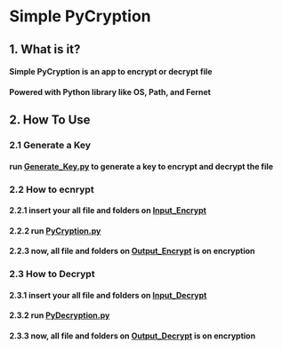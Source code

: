 # Simple PyCryption
## 1. What is it?
#### Simple PyCryption is an app to encrypt or decrypt file
#### Powered with Python library like OS, Path, and Fernet
## 2. How To Use
### 2.1 Generate a Key
#### run [Generate_Key.py](https://github.com/ghilmanaji/Simple-PyCryption/blob/main/Generate_Key.py) to generate a key to encrypt and decrypt the file
### 2.2 How to ecnrypt
#### 2.2.1 insert your all file and folders on [Input_Encrypt](https://github.com/ghilmanaji/Simple-PyCryption/tree/main/Input_Encrypt)
#### 2.2.2 run [PyCryption.py](https://github.com/ghilmanaji/Simple-PyCryption/blob/main/PyCryption.py)
#### 2.2.3 now, all file and folders on [Output_Encrypt](https://github.com/ghilmanaji/Simple-PyCryption/tree/main/Output_Encrypt) is on encryption
### 2.3 How to Decrypt
#### 2.3.1 insert your all file and folders on [Input_Decrypt](https://github.com/ghilmanaji/Simple-PyCryption/tree/main/Input_Decrypt)
#### 2.3.2 run [PyDecryption.py](https://github.com/ghilmanaji/Simple-PyCryption/blob/main/PyDecryption.py)
#### 2.3.3 now, all file and folders on [Output_Decrypt](https://github.com/ghilmanaji/Simple-PyCryption/tree/main/Output_Decrypt) is on encryption
